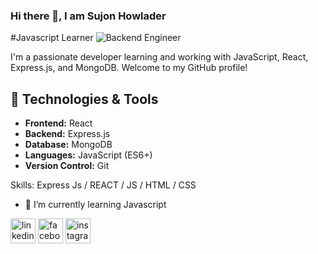 ### Hi there 👋, I am Sujon Howlader
#Javascript Learner
![Backend Engineer](https://img.freepik.com/free-vector/hacker-operating-laptop-cartoon-icon-illustration-technology-icon-concept-isolated-flat-cartoon-style_138676-2387.jpg?size=338&ext=jpg&ga=GA1.1.1826414947.1699833600&semt=ais)

I'm a passionate developer learning and working with JavaScript, React, Express.js, and MongoDB. Welcome to my GitHub profile!

## 🔧 Technologies & Tools

- **Frontend:** React
- **Backend:** Express.js
- **Database:** MongoDB
- **Languages:** JavaScript (ES6+)
- **Version Control:** Git

Skills: Express Js / REACT / JS / HTML / CSS

- 🌱 I’m currently learning Javascript 


[<img src='https://cdn.jsdelivr.net/npm/simple-icons@3.0.1/icons/linkedin.svg' alt='linkedin' height='40'>](https://www.linkedin.com/in/https://www.linkedin.com/in/sujon-howlader-6442b5198/)  [<img src='https://cdn.jsdelivr.net/npm/simple-icons@3.0.1/icons/facebook.svg' alt='facebook' height='40'>](https://www.facebook.com/https://www.facebook.com/mdsujon.howlader.165470)  [<img src='https://cdn.jsdelivr.net/npm/simple-icons@3.0.1/icons/instagram.svg' alt='instagram' height='40'>](https://www.instagram.com/thesujonhowlader/) 
